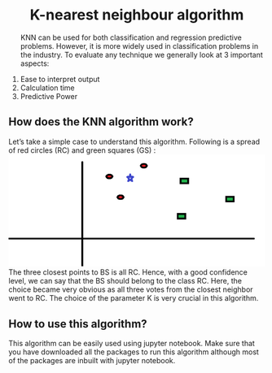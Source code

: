 <h1 align='center'> K-nearest neighbour algorithm </h1>
<ol>
<p>KNN can be used for both classification and regression predictive problems. However, it is more widely used in classification problems in the industry. To evaluate any technique we generally look at 3 important aspects:</p>

  <li> Ease to interpret output </li>
  <li> Calculation time </li>
  <li> Predictive Power </li>
  </ol>

  <div class="knnworking">  
  <h2> How does the KNN algorithm work? </h2>
  <p> Let’s take a simple case to understand this algorithm. Following is a spread of red circles (RC) and green squares (GS) : <br>
  <img src= "knn1.webp" > <br>
   The three closest points to BS is all RC. Hence, with a good confidence level, we can say that the BS should belong to the class RC. Here, the choice became very obvious as all three votes from the closest neighbor went to RC. The choice of the parameter K is very crucial in this algorithm. </p>  
    </div>

  <h2> How to use this algorithm? </h2>
   <p> This algorithm can be easily used using jupyter notebook. Make sure that you have downloaded all the packages to run this algorithm although most of the packages are inbuilt with jupyter notebook. </p>
   
    
